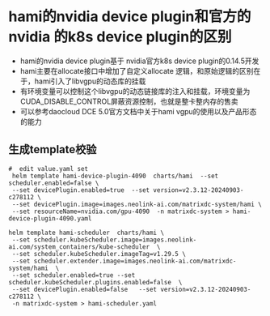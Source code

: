 # hami的nvidia device plugin和官方的nvidia 的k8s device plugin的区别
- hami的nvidia device plugin基于 nvidia官方k8s device plugin的0.14.5开发
- hami主要在allocate接口中增加了自定义allocate 逻辑，和原始逻辑的区别在于，hami引入了libvgpu的动态库的挂载
- 有环境变量可以控制这个libvgpu的动态链接库的注入和挂载，环境变量为CUDA_DISABLE_CONTROL屏蔽资源控制，也就是整卡整内存的售卖
- 可以参考daocloud DCE 5.0官方文档中关于hami vgpu的使用以及产品形态的能力

## 生成template校验
```shell
#  edit value.yaml set
 helm template hami-device-plugin-4090  charts/hami  --set scheduler.enabled=false \
 --set devicePlugin.enabled=true  --set version=v2.3.12-20240903-c278112 \
 --set devicePlugin.image=images.neolink-ai.com/matrixdc-system/hami \
 --set resourceName=nvidia.com/gpu-4090  -n matrixdc-system > hami-device-plugin-4090.yaml

helm template hami-scheduler  charts/hami \
 --set scheduler.kubeScheduler.image=images.neolink-ai.com/system_containers/kube-scheduler  \
 --set scheduler.kubeScheduler.imageTag=v1.29.5 \
 --set scheduler.extender.image=images.neolink-ai.com/matrixdc-system/hami  \
 --set scheduler.enabled=true --set scheduler.kubeScheduler.plugins.enabled=false  \
 --set devicePlugin.enabled=false   --set version=v2.3.12-20240903-c278112 \
 -n matrixdc-system > hami-scheduler.yaml

```